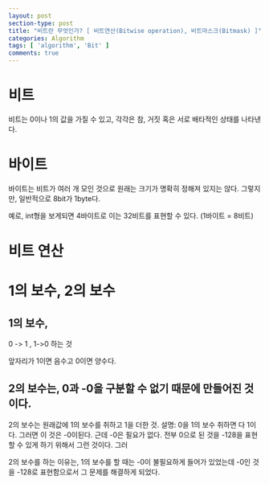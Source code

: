 ```yaml
---
layout: post
section-type: post
title: "비트란 무엇인가? [ 비트연산(Bitwise operation), 비트마스크(Bitmask) ]"
categories: Algorithm
tags: [ 'algorithm', 'Bit' ]
comments: true
---
```


# 비트
비트는 0이나 1의 값을 가질 수 있고, 각각은 참, 거짓 혹은 서로 배타적인 상태를 나타낸다.

# 바이트
바이트는 비트가 여러 개 모인 것으로 원래는 크기가 명확히 정해져 있지는 않다.
그렇지만, 일반적으로 8bit가 1byte다.

예로, int형을 보게되면 4바이트로 이는 32비트를 표현할 수 있다. (1바이트 = 8비트)



# 비트 연산
# 1의 보수, 2의 보수

## 1의 보수,
0 -> 1 , 1->0 하는 것

앞자리가  1이면 음수고
        0이면 양수다.

## 2의 보수는, 0과 -0을 구분할 수 없기 때문에 만들어진 것 이다.
2의 보수는 원래값에 1의 보수를 취하고 1을 더한 것.
설명:
0을 1의 보수 취하면 다 1이다. 그러면 이 것은 -0이된다.
근데 -0은 필요가 없다. 전부 0으로 된 것을 -128을 표현할 수 있게 하기 위해서 그런 것이다.
그러


2의 보수를 하는 이유는, 1의 보수를 할 때는 -0이 불필요하게 들어가 있었는데
-0인 것을 -128로 표현함으로서 그 문제를 해결하게 되었다.
